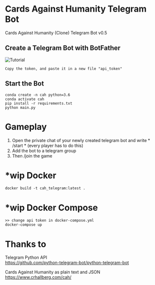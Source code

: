 # Cards Against Humanity Telegram Bot
Cards Against Humanity (Clone) Telegram Bot v0.5

## Create a Telegram Bot with BotFather
![Tutorial](https://miro.medium.com/max/800/1*-crLu3bHbIYx3kJ0nOomtw.gif)
    
    Copy the token, and paste it in a new file "api_token"
    
## Start the Bot

    conda create -n cah python=3.6
    conda activate cah
    pip install -r requirements.txt
    python main.py
    

# Gameplay

1.  Open the private chat of your newly created telegram bot and write * /start * (every player has to do this)
2.  Add the bot to a telegram group
3.  Then /join the game

# *wip Docker

    docker build -t cah_telegram:latest .
    
# *wip Docker Compose
    
    >> change api token in docker-compose.yml 
    docker-compose up

# Thanks to
    
Telegram Python API  
https://github.com/python-telegram-bot/python-telegram-bot
    
Cards Against Humanity as plain text and JSON  
https://www.crhallberg.com/cah/
